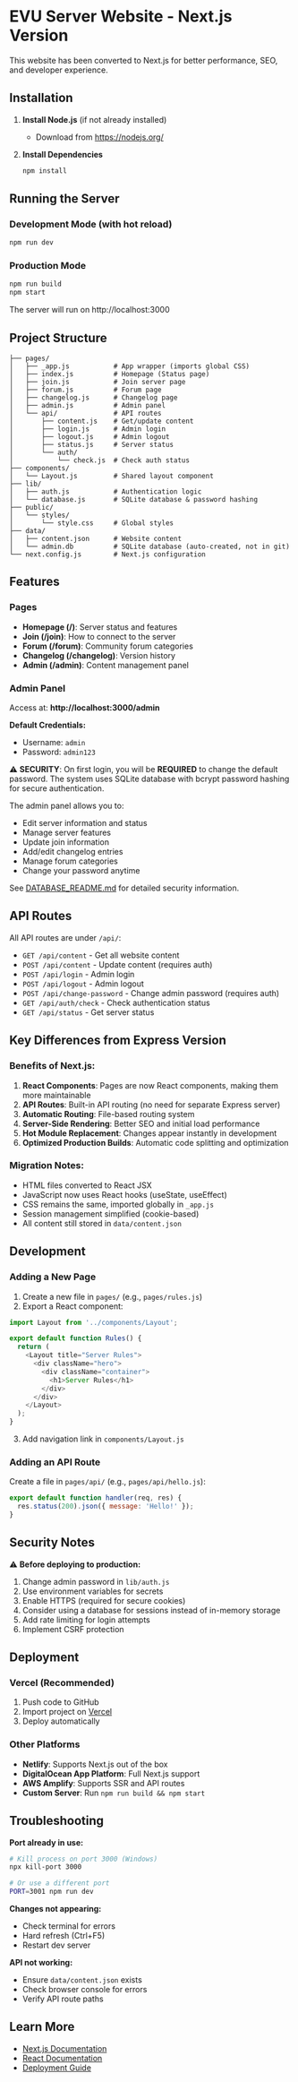 # EVU Server Website - Next.js Version

This website has been converted to Next.js for better performance, SEO, and developer experience.

## Installation

1. **Install Node.js** (if not already installed)
   - Download from https://nodejs.org/

2. **Install Dependencies**
   ```bash
   npm install
   ```

## Running the Server

### Development Mode (with hot reload)
```bash
npm run dev
```

### Production Mode
```bash
npm run build
npm start
```

The server will run on http://localhost:3000

## Project Structure

```
├── pages/
│   ├── _app.js           # App wrapper (imports global CSS)
│   ├── index.js          # Homepage (Status page)
│   ├── join.js           # Join server page
│   ├── forum.js          # Forum page
│   ├── changelog.js      # Changelog page
│   ├── admin.js          # Admin panel
│   └── api/              # API routes
│       ├── content.js    # Get/update content
│       ├── login.js      # Admin login
│       ├── logout.js     # Admin logout
│       ├── status.js     # Server status
│       └── auth/
│           └── check.js  # Check auth status
├── components/
│   └── Layout.js         # Shared layout component
├── lib/
│   ├── auth.js           # Authentication logic
│   └── database.js       # SQLite database & password hashing
├── public/
│   └── styles/
│       └── style.css     # Global styles
├── data/
│   ├── content.json      # Website content
│   └── admin.db          # SQLite database (auto-created, not in git)
└── next.config.js        # Next.js configuration
```

## Features

### Pages
- **Homepage (/)**: Server status and features
- **Join (/join)**: How to connect to the server
- **Forum (/forum)**: Community forum categories
- **Changelog (/changelog)**: Version history
- **Admin (/admin)**: Content management panel

### Admin Panel

Access at: **http://localhost:3000/admin**

**Default Credentials:**
- Username: `admin`
- Password: `admin123`

⚠️ **SECURITY**: On first login, you will be **REQUIRED** to change the default password. The system uses SQLite database with bcrypt password hashing for secure authentication.

The admin panel allows you to:
- Edit server information and status
- Manage server features
- Update join information
- Add/edit changelog entries
- Manage forum categories
- Change your password anytime

See [DATABASE_README.md](DATABASE_README.md) for detailed security information.

## API Routes

All API routes are under `/api/`:

- `GET /api/content` - Get all website content
- `POST /api/content` - Update content (requires auth)
- `POST /api/login` - Admin login
- `POST /api/logout` - Admin logout
- `POST /api/change-password` - Change admin password (requires auth)
- `GET /api/auth/check` - Check authentication status
- `GET /api/status` - Get server status

## Key Differences from Express Version

### Benefits of Next.js:
1. **React Components**: Pages are now React components, making them more maintainable
2. **API Routes**: Built-in API routing (no need for separate Express server)
3. **Automatic Routing**: File-based routing system
4. **Server-Side Rendering**: Better SEO and initial load performance
5. **Hot Module Replacement**: Changes appear instantly in development
6. **Optimized Production Builds**: Automatic code splitting and optimization

### Migration Notes:
- HTML files converted to React JSX
- JavaScript now uses React hooks (useState, useEffect)
- CSS remains the same, imported globally in `_app.js`
- Session management simplified (cookie-based)
- All content still stored in `data/content.json`

## Development

### Adding a New Page

1. Create a new file in `pages/` (e.g., `pages/rules.js`)
2. Export a React component:

```javascript
import Layout from '../components/Layout';

export default function Rules() {
  return (
    <Layout title="Server Rules">
      <div className="hero">
        <div className="container">
          <h1>Server Rules</h1>
        </div>
      </div>
    </Layout>
  );
}
```

3. Add navigation link in `components/Layout.js`

### Adding an API Route

Create a file in `pages/api/` (e.g., `pages/api/hello.js`):

```javascript
export default function handler(req, res) {
  res.status(200).json({ message: 'Hello!' });
}
```

## Security Notes

⚠️ **Before deploying to production:**

1. Change admin password in `lib/auth.js`
2. Use environment variables for secrets
3. Enable HTTPS (required for secure cookies)
4. Consider using a database for sessions instead of in-memory storage
5. Add rate limiting for login attempts
6. Implement CSRF protection

## Deployment

### Vercel (Recommended)
1. Push code to GitHub
2. Import project on [Vercel](https://vercel.com)
3. Deploy automatically

### Other Platforms
- **Netlify**: Supports Next.js out of the box
- **DigitalOcean App Platform**: Full Next.js support
- **AWS Amplify**: Supports SSR and API routes
- **Custom Server**: Run `npm run build && npm start`

## Troubleshooting

**Port already in use:**
```bash
# Kill process on port 3000 (Windows)
npx kill-port 3000

# Or use a different port
PORT=3001 npm run dev
```

**Changes not appearing:**
- Check terminal for errors
- Hard refresh (Ctrl+F5)
- Restart dev server

**API not working:**
- Ensure `data/content.json` exists
- Check browser console for errors
- Verify API route paths

## Learn More

- [Next.js Documentation](https://nextjs.org/docs)
- [React Documentation](https://react.dev)
- [Deployment Guide](https://nextjs.org/docs/deployment)
